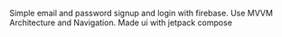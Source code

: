Simple email and password signup and login with firebase.
Use MVVM Architecture and Navigation.
Made ui with jetpack compose

